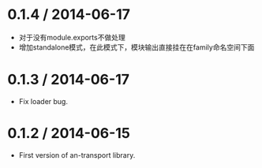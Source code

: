 0.1.4 / 2014-06-17
==================

* 对于没有module.exports不做处理
* 增加standalone模式，在此模式下，模块输出直接挂在在family命名空间下面

0.1.3 / 2014-06-17
==================

* Fix loader bug.

0.1.2 / 2014-06-15
==================

* First version of an-transport library.